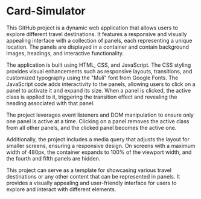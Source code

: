 # Card-Simulator
This GitHub project is a dynamic web application that allows users to explore different travel destinations. It features a responsive and visually appealing interface with a collection of panels, each representing a unique location. The panels are displayed in a container and contain background images, headings, and interactive functionality.

The application is built using HTML, CSS, and JavaScript. The CSS styling provides visual enhancements such as responsive layouts, transitions, and customized typography using the "Muli" font from Google Fonts. The JavaScript code adds interactivity to the panels, allowing users to click on a panel to activate it and expand its size. When a panel is clicked, the active class is applied to it, triggering the transition effect and revealing the heading associated with that panel.

The project leverages event listeners and DOM manipulation to ensure only one panel is active at a time. Clicking on a panel removes the active class from all other panels, and the clicked panel becomes the active one.

Additionally, the project includes a media query that adjusts the layout for smaller screens, ensuring a responsive design. On screens with a maximum width of 480px, the container expands to 100% of the viewport width, and the fourth and fifth panels are hidden.

This project can serve as a template for showcasing various travel destinations or any other content that can be represented in panels. It provides a visually appealing and user-friendly interface for users to explore and interact with different elements.
